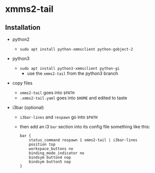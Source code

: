 xmms2-tail
==========

Installation
------------

- python2
  - `sudo apt install python-xmmsclient python-gobject-2`

- python3
  - `sudo apt install python3-xmmsclient python-gi`
    - use the `xmms2-tail` from the python3 branch

- copy files
  - `xmms2-tail` goes into `$PATH`
  - `.xmms2-tail.yaml` goes into `$HOME` and edited to taste

- i3bar (optional)
  - `i3bar-lines` and `respawn` go into `$PATH`
  - then add an i3 `bar` section into its config file something like this:

        bar {
            status_command respawn 1 xmms2-tail | i3bar-lines 
            position top
            workspace_buttons no
            binding_mode_indicator no
            bindsym button4 nop
            bindsym button5 nop
        }

